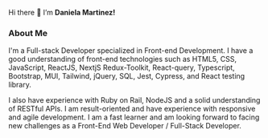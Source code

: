  Hi there 👋 I’m **Daniela Martinez!**
 ### About Me
I'm a Full-stack Developer specialized in Front-end Development. I have a good understanding of front-end technologies such as HTML5, CSS, JavaScript, ReactJS, NextjS Redux-Toolkit, React-query, Typescript, Bootstrap, MUI, Tailwind, jQuery, SQL, Jest, Cypress, and React testing library.

I also have experience with Ruby on Rail, NodeJS and a solid understanding of RESTful APIs. I am result-oriented and have experience with responsive and agile development. I am a fast learner and am looking forward to facing new challenges as a Front-End Web Developer / Full-Stack Developer.
 
<!---
danimar95/danimar95 is a ✨ special ✨ repository because its `README.md` (this file) appears on your GitHub profile.
You can click the Preview link to take a look at your changes.
--->
